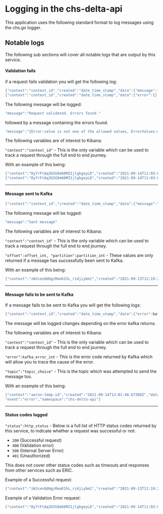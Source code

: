 # Logging in the chs-delta-api
This application uses the following standard format to log messages using the chs.go logger.

## Notable logs
The following sub sections will cover all notable logs that are output by this service.


#### Validation fails
if a request fails validation you will get the following log:

```go
{"context":"context_id","created":"date_time_stamp","data":{"message":"message_text"},"event":"info","namespace":"chs-delta-api"}
{"context":"context_id","created":"date_time_stamp","data":{"error":{},"message":"ch_errors_object_array"},"event":"error","namespace":"chs-delta-api"}
```

The following message will be logged:
```go
"message":"Request validated. Errors found."
```

followed by a message containing the errors found.
```go
"message":"{Error:value is not one of the allowed values, ErrorValues:map[secure_director:test], Location:officers.0.secure_director, LocationType:json-path, Type:ch:validation},"
```


The following variables are of interest to Kibana:

`"context":"context_id"` - This is the only variable which can be used to track a request through the full end to end journey.

With an example of this being:
```go
{"context":"Dy7rFtAq3G5G9m60MZ1jlgkgeyLD","created":"2021-09-14T11:03:02.042891994+01:00","data":{"message":"Request validated. Errors found."},"event":"info","namespace":"chs-delta-api"}
{"context":"Dy7rFtAq3G5G9m60MZ1jlgkgeyLD","created":"2021-09-14T11:03:02.045197901+01:00","data":{"error":{},"message":"{Error:value is not one of the allowed values, ErrorValues:map[secure_director:test], Location:officers.0.secure_director, LocationType:json-path, Type:ch:validation},"},"event":"error","namespace":"chs-delta-api"}
```
---

#### Message sent to Kafka
```go
{"context":"context_id","created":"date_time_stamp","data":{"message":"message_text","offset":offset_int,"partition":partition_int,"topic":"topic_choice"},"event":"info","namespace":"chs-delta-api"}
```
The following message will be logged:
```go
"message":"Sent message"
```

The following variables are of interest to Kibana:

`"context":"context_id"` - This is the only variable which can be used to track a request through the full end to end journey.

`"offset":offset_int, "partition":partition_int` - These values are only returned if a message has successfully been sent to Kafka.

With an example of this being:
```go
{"context":"zWJcenQdHgzRmoK1hL_ridjiybm1","created":"2021-09-13T12:19:29.825429905+01:00","data":{"message":"Sent message","offset":1,"partition":6,"topic":"officers-delta"},"event":"info","namespace":"chs-delta-api"}
```
---

#### Message fails to be sent to Kafka
If a message fails to be sent to Kafka you will get the following logs:

```go
{"context":"context_id","created":"date_time_stamp","data":{"error":kafka_error_int,"message":"kafka.","topic":"topic_choice"},"event":"error","namespace":"chs-delta-api"}
```

The message will be logged changes depending on the error kafka returns.

The following variables are of interest to Kibana:

`"context":"context_id"` - This is the only variable which can be used to track a request through the full end to end journey.

`"error":kafka_error_int` - This is the error code returned by Kafka which will allow you to trace the cause of the error.

`"topic":"topic_choice"` - This is the topic which was attempted to send the message too.

With an example of this being:
```go
{"context":"aaron-temp-id","created":"2021-09-14T13:01:48.67308Z","data":{"error":5,"message":"kafka server: In the middle of a leadership election, there is currently no leader for this partition and hence it is unavailable for writes.","topic":"officers-delta"},
"event":"error","namespace":"chs-delta-api"}
```

---

#### Status codes logged

`"status":http_status` - Below is a full list of HTTP status codes returned by this service, to indicate whether a request was successful or not:
- `200` (Successful request)
- `400` (Validation error)
- `500` (Internal Server Error)
- `401` (Unauthorized)

This does not cover other status codes such as timeouts and responses from other services such as ERIC.

Example of a Successful request:
```go
{"context":"zWJcenQdHgzRmoK1hL_ridjiybm1","created":"2021-09-13T12:19:29.82546636+01:00","data":{"duration":time,"end":"2021-09-13T12:19:29.825462326+01:00","method":"POST","path":"/delta/officers","start":"2021-09-13T12:19:29.820460095+01:00","status":200},"event":"request","namespace":"chs-delta-api"}
```
 
Example of a Validation Error request:
```go
{"context":"Dy7rFtAq3G5G9m60MZ1jlgkgeyLD","created":"2021-09-14T11:03:02.045648992+01:00","data":{"duration":3111079,"end":"2021-09-14T11:03:02.045644507+01:00","method":"POST","path":"/delta/officers","start":"2021-09-14T11:03:02.042533743+01:00","status":400},"event":"request","namespace":"chs-delta-api"}
```
